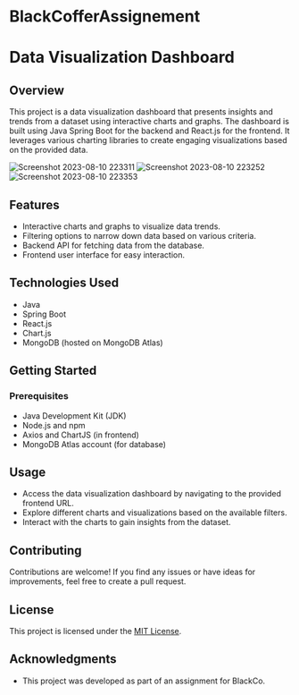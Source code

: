 # BlackCofferAssignement
# Data Visualization Dashboard

## Overview
This project is a data visualization dashboard that presents insights and trends from a dataset using interactive charts and graphs. The dashboard is built using Java 
Spring Boot for the backend and React.js for the frontend. It leverages various charting libraries to create engaging visualizations based on the provided data.

![Screenshot 2023-08-10 223311](https://github.com/THEKIRA001/BlackCofferAssignement/assets/111694017/c1d808a3-f337-48a3-ba5e-837d62a197f8)
![Screenshot 2023-08-10 223252](https://github.com/THEKIRA001/BlackCofferAssignement/assets/111694017/178ee61d-18e5-4c54-a2e6-950dac7f6d82)
![Screenshot 2023-08-10 223353](https://github.com/THEKIRA001/BlackCofferAssignement/assets/111694017/0da685c8-2327-4f54-b9b0-a2fa28840b5d)


## Features
- Interactive charts and graphs to visualize data trends.
- Filtering options to narrow down data based on various criteria.
- Backend API for fetching data from the database.
- Frontend user interface for easy interaction.

## Technologies Used
- Java
- Spring Boot
- React.js
- Chart.js
- MongoDB (hosted on MongoDB Atlas)

## Getting Started

### Prerequisites
- Java Development Kit (JDK)
- Node.js and npm
- Axios and ChartJS (in frontend)
- MongoDB Atlas account (for database)

## Usage
- Access the data visualization dashboard by navigating to the provided frontend URL.
- Explore different charts and visualizations based on the available filters.
- Interact with the charts to gain insights from the dataset.

## Contributing
Contributions are welcome! If you find any issues or have ideas for improvements, feel free to create a pull request.

## License
This project is licensed under the [MIT License](LICENSE).


## Acknowledgments
- This project was developed as part of an assignment for BlackCo.



